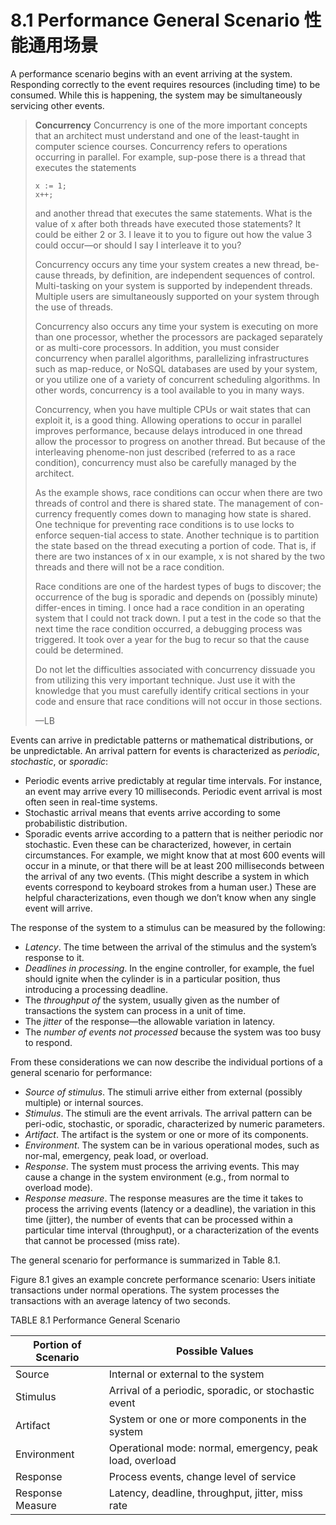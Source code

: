 8.1 Performance General Scenario 性能通用场景
===

A performance scenario begins with an event arriving at the system. Responding correctly to the event requires resources (including time) to be consumed. While this is happening, the system may be simultaneously servicing other events.

> **Concurrency**
> Concurrency is one of the more important concepts that an architect must understand and one of the least-taught in computer science courses. Concurrency refers to operations occurring in parallel. For example, sup-pose there is a thread that executes the statements
> ```
> x := 1;
> x++;
> ```
> and another thread that executes the same statements. What is the value of x after both threads have executed those statements? It could be either 2 or 3. I leave it to you to figure out how the value 3 could occur—or should I say I interleave it to you?
> 
> Concurrency occurs any time your system creates a new thread, be-cause threads, by definition, are independent sequences of control. Multi-tasking on your system is supported by independent threads. Multiple users are simultaneously supported on your system through the use of threads.
> 
> Concurrency also occurs any time your system is executing on more than one processor, whether the processors are packaged separately or as multi-core processors. In addition, you must consider concurrency when parallel algorithms, parallelizing infrastructures such as map-reduce, or NoSQL databases are used by your system, or you utilize one of a variety of concurrent scheduling algorithms. In other words, concurrency is a tool available to you in many ways.
>
> Concurrency, when you have multiple CPUs or wait states that can exploit it, is a good thing. Allowing operations to occur in parallel improves performance, because delays introduced in one thread allow the processor to progress on another thread. But because of the interleaving phenome-non just described (referred to as a race condition), concurrency must also be carefully managed by the architect.
> 
> As the example shows, race conditions can occur when there are two threads of control and there is shared state. The management of con-currency frequently comes down to managing how state is shared. One technique for preventing race conditions is to use locks to enforce sequen-tial access to state. Another technique is to partition the state based on the thread executing a portion of code. That is, if there are two instances of x in our example, x is not shared by the two threads and there will not be a race condition.
> 
> Race conditions are one of the hardest types of bugs to discover; the occurrence of the bug is sporadic and depends on (possibly minute) differ-ences in timing. I once had a race condition in an operating system that I could not track down. I put a test in the code so that the next time the race condition occurred, a debugging process was triggered. It took over a year for the bug to recur so that the cause could be determined.
> 
> Do not let the difficulties associated with concurrency dissuade you from utilizing this very important technique. Just use it with the knowledge that you must carefully identify critical sections in your code and ensure that race conditions will not occur in those sections.
> 
> —LB

Events can arrive in predictable patterns or mathematical distributions, or be unpredictable. An arrival pattern for events is characterized as *periodic*, *stochastic*, or *sporadic*:
* Periodic events arrive predictably at regular time intervals. For instance, an event may arrive every 10 milliseconds. Periodic event arrival is most often seen in real-time systems.
* Stochastic arrival means that events arrive according to some probabilistic distribution.
* Sporadic events arrive according to a pattern that is neither periodic nor stochastic. Even these can be characterized, however, in certain circumstances. For example, we might know that at most 600 events will occur in a minute, or that there will be at least 200 milliseconds between the arrival of any two events. (This might describe a system in which events correspond to keyboard strokes from a human user.) These are helpful characterizations, even though we don’t know when any single event will arrive.

The response of the system to a stimulus can be measured by the following:

* *Latency*. The time between the arrival of the stimulus and the system’s response to it. 
* *Deadlines in processing*. In the engine controller, for example, the fuel should ignite when the cylinder is in a particular position, thus introducing a processing deadline.
* The *throughput of* the system, usually given as the number of transactions the system can process in a unit of time.
* The *jitter* of the response—the allowable variation in latency.
* The *number of events not processed* because the system was too busy to respond. 

From these considerations we can now describe the individual portions of a general scenario for performance:

* *Source of stimulus*. The stimuli arrive either from external (possibly multiple) or internal sources.
* *Stimulus*. The stimuli are the event arrivals. The arrival pattern can be peri-odic, stochastic, or sporadic, characterized by numeric parameters.
* *Artifact*. The artifact is the system or one or more of its components.
* *Environment*. The system can be in various operational modes, such as nor-mal, emergency, peak load, or overload.
* *Response*. The system must process the arriving events. This may cause a change in the system environment (e.g., from normal to overload mode).
* *Response measure*. The response measures are the time it takes to process the arriving events (latency or a deadline), the variation in this time (jitter), the number of events that can be processed within a particular time interval (throughput), or a characterization of the events that cannot be processed (miss rate).

The general scenario for performance is summarized in Table 8.1.

Figure 8.1 gives an example concrete performance scenario: Users initiate transactions under normal operations. The system processes the transactions with an average latency of two seconds.

TABLE 8.1 Performance General Scenario


Portion of Scenario | Possible Values
---|--
Source | Internal or external to the system
Stimulus | Arrival of a periodic, sporadic, or stochastic event
Artifact | System or one or more components in the system
Environment | Operational mode: normal, emergency, peak load, overload
Response | Process events, change level of service
Response Measure | Latency, deadline, throughput, jitter, miss rate